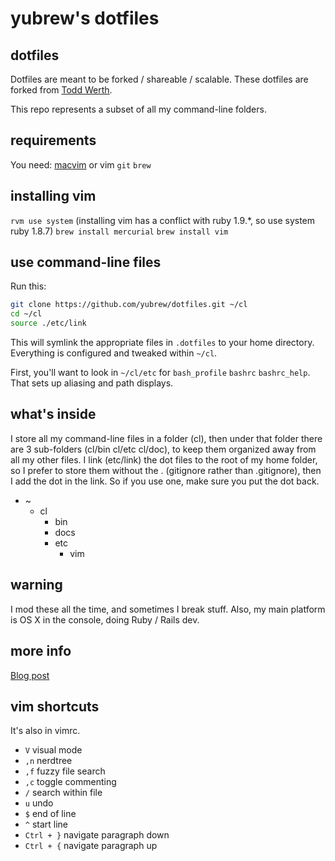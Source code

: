 # yubrew's dotfiles

## dotfiles

Dotfiles are meant to be forked / shareable / scalable. These dotfiles are forked from [Todd Werth](http://github.com/twerth).

This repo represents a subset of all my command-line folders.

## requirements
You need:
[macvim](http://code.google.com/p/macvim/) or vim
`git`
`brew`

## installing vim
`rvm use system` (installing vim has a conflict with ruby 1.9.*, so use system ruby 1.8.7)
`brew install mercurial`
`brew install vim`

## use command-line files

Run this:

```sh
git clone https://github.com/yubrew/dotfiles.git ~/cl
cd ~/cl
source ./etc/link
```
This will symlink the appropriate files in `.dotfiles` to your home directory.
Everything is configured and tweaked within `~/cl`.

First, you'll want to look in `~/cl/etc` for `bash_profile` `bashrc` `bashrc_help`. That sets up aliasing 
and path displays.

## what's inside

I store all my command-line files in a folder (cl), then under that folder there are 3 sub-folders (cl/bin cl/etc cl/doc), to keep them organized away from all my other files.  I link (etc/link) the dot files to the root of my home folder, so I prefer to store them without the . (gitignore rather than .gitignore), then I add the dot in the link.  So if you use one, make sure you put the dot back.

  * ~
    * cl
      * bin
      * docs
      * etc
          * vim
          
## warning

I mod these all the time, and sometimes I break stuff.  Also, my main platform is OS X in the console, doing Ruby / Rails dev.

## more info

[Blog post](http://blog.toddwerth.com/entries/9)

## vim shortcuts

It's also in vimrc.
* `V` visual mode
* `,n` nerdtree
* `,f` fuzzy file search
* `,c` toggle commenting
* `/` search within file
* `u` undo
* `$` end of line
* `^` start line
* `Ctrl + }` navigate paragraph down
* `Ctrl + {` navigate paragraph up
